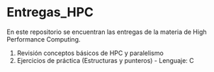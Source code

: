 # Entregas_HPC
En este repositorio se encuentran las entregas de la materia de High Performance Computing.
1. Revisión conceptos básicos de HPC y paralelismo
2. Ejercicios de práctica (Estructuras y punteros) - Lenguaje: C
